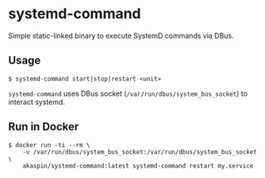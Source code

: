 # systemd-command

Simple static-linked binary to execute SystemD commands via DBus.

## Usage

```
$ systemd-command start|stop|restart <unit>
```

`systemd-command` uses DBus socket (`/var/run/dbus/system_bus_socket`) to 
interact systemd.

## Run in Docker

```
$ docker run -ti --rm \
    -v /var/run/dbus/system_bus_socket:/var/run/dbus/system_bus_socket \
    akaspin/systemd-command:latest systemd-command restart my.service
```